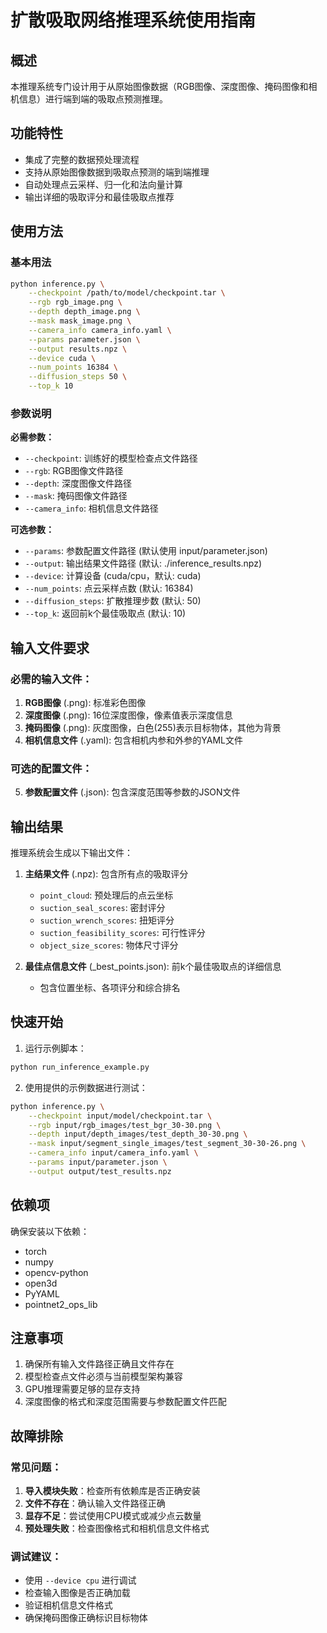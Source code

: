 # 扩散吸取网络推理系统使用指南

## 概述

本推理系统专门设计用于从原始图像数据（RGB图像、深度图像、掩码图像和相机信息）进行端到端的吸取点预测推理。

## 功能特性

- 集成了完整的数据预处理流程
- 支持从原始图像数据到吸取点预测的端到端推理
- 自动处理点云采样、归一化和法向量计算
- 输出详细的吸取评分和最佳吸取点推荐

## 使用方法

### 基本用法

```bash
python inference.py \
    --checkpoint /path/to/model/checkpoint.tar \
    --rgb rgb_image.png \
    --depth depth_image.png \
    --mask mask_image.png \
    --camera_info camera_info.yaml \
    --params parameter.json \
    --output results.npz \
    --device cuda \
    --num_points 16384 \
    --diffusion_steps 50 \
    --top_k 10
```

### 参数说明

**必需参数：**
- `--checkpoint`: 训练好的模型检查点文件路径
- `--rgb`: RGB图像文件路径
- `--depth`: 深度图像文件路径
- `--mask`: 掩码图像文件路径
- `--camera_info`: 相机信息文件路径

**可选参数：**
- `--params`: 参数配置文件路径 (默认使用 input/parameter.json)
- `--output`: 输出结果文件路径 (默认: ./inference_results.npz)
- `--device`: 计算设备 (cuda/cpu，默认: cuda)
- `--num_points`: 点云采样点数 (默认: 16384)
- `--diffusion_steps`: 扩散推理步数 (默认: 50)
- `--top_k`: 返回前k个最佳吸取点 (默认: 10)

## 输入文件要求

### 必需的输入文件：

1. **RGB图像** (.png): 标准彩色图像
2. **深度图像** (.png): 16位深度图像，像素值表示深度信息
3. **掩码图像** (.png): 灰度图像，白色(255)表示目标物体，其他为背景
4. **相机信息文件** (.yaml): 包含相机内参和外参的YAML文件

### 可选的配置文件：

5. **参数配置文件** (.json): 包含深度范围等参数的JSON文件

## 输出结果

推理系统会生成以下输出文件：

1. **主结果文件** (.npz): 包含所有点的吸取评分
   - `point_cloud`: 预处理后的点云坐标
   - `suction_seal_scores`: 密封评分
   - `suction_wrench_scores`: 扭矩评分
   - `suction_feasibility_scores`: 可行性评分
   - `object_size_scores`: 物体尺寸评分

2. **最佳点信息文件** (_best_points.json): 前k个最佳吸取点的详细信息
   - 包含位置坐标、各项评分和综合排名

## 快速开始

1. 运行示例脚本：
```bash
python run_inference_example.py
```

2. 使用提供的示例数据进行测试：
```bash
python inference.py \
    --checkpoint input/model/checkpoint.tar \
    --rgb input/rgb_images/test_bgr_30-30.png \
    --depth input/depth_images/test_depth_30-30.png \
    --mask input/segment_single_images/test_segment_30-30-26.png \
    --camera_info input/camera_info.yaml \
    --params input/parameter.json \
    --output output/test_results.npz
```

## 依赖项

确保安装以下依赖：
- torch
- numpy
- opencv-python
- open3d
- PyYAML
- pointnet2_ops_lib

## 注意事项

1. 确保所有输入文件路径正确且文件存在
2. 模型检查点文件必须与当前模型架构兼容
3. GPU推理需要足够的显存支持
4. 深度图像的格式和深度范围需要与参数配置文件匹配

## 故障排除

### 常见问题：

1. **导入模块失败**：检查所有依赖库是否正确安装
2. **文件不存在**：确认输入文件路径正确
3. **显存不足**：尝试使用CPU模式或减少点云数量
4. **预处理失败**：检查图像格式和相机信息文件格式

### 调试建议：

- 使用 `--device cpu` 进行调试
- 检查输入图像是否正确加载
- 验证相机信息文件格式
- 确保掩码图像正确标识目标物体
